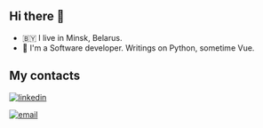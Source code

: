 ## Hi there 👋

- 🇧🇾 I live in Minsk, Belarus.
- 🐍 I'm a Software developer. Writings on Python, sometime Vue.

## My contacts
[![linkedin](https://img.shields.io/badge/linkedin%20-%230077B5.svg?&style=for-the-badge&logo=linkedin&logoColor=white)](https://www.linkedin.com/in/pavel-vaitsiakhovitch-270610156/)

[![email](https://img.shields.io/badge/mail%20-black?&style=for-the-badge&logo=gmail&logoColor=white)](mailto:paulo110895@gmail.com)

<!--
**uburuntu/uburuntu** is a ✨ _special_ ✨ repository because its `README.md` (this file) appears on your GitHub profile.

Here are some ideas to get you started:

- 🔭 I’m currently working on ...
- 🌱 I’m currently learning ...
- 👯 I’m looking to collaborate on ...
- 🤔 I’m looking for help with ...
- 💬 Ask me about ...
- 📫 How to reach me: ...
- 😄 Pronouns: ...
- ⚡ Fun fact: ...
-->
